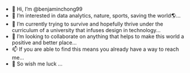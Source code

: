 - 👋 Hi, I’m @benjaminchong99
- 👀 I’m interested in data analytics, nature, sports, saving the world🌎...
- 🌱 I’m currently trying to survive and hopefully thrive under the curriculum of a university that infuses design in technology... 
- 💞️ I’m looking to collaborate on anything that helps to make this world a positive and better place...
- 📫 If you are able to find this means you already have a way to reach me...
- 🌟 So wish me luck ...

<!---
benjaminchong99/benjaminchong99 is a ✨ special ✨ repository because its `README.md` (this file) appears on your GitHub profile.
You can click the Preview link to take a look at your changes.
--->

